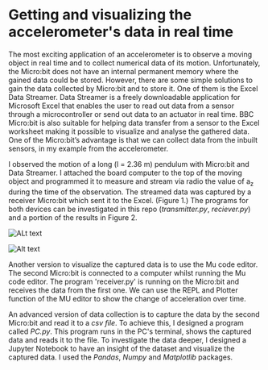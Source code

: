 # Getting and visualizing the accelerometer's data in real time

The most exciting application of an accelerometer is to observe a moving object in real time and to collect numerical data of its motion. Unfortunately, the Micro:bit does not have an internal permanent memory where the gained data could be stored. However, there are some simple solutions to gain the data collected by Micro:bit and to store it. One of them is the Excel Data Streamer. Data Streamer is a freely downloadable application for Microsoft Excel that enables the user to read out data from a sensor through a microcontroller or send out data to an actuator in real time. BBC Micro:bit is also suitable for helping data transfer from a sensor to the Excel worksheet making it possible to visualize and analyse the gathered data. One of the Micro:bit’s advantage is that we can collect data from the inbuilt sensors, in my example from the accelerometer.

I observed the motion of a long (l = 2.36 m) pendulum with Micro:bit and Data Streamer. I attached the board computer to the top of the moving object and programmed it to measure and stream via radio the value of a<sub>z</sub> during the time of the observation. The streamed data was captured by a receiver Micro:bit which sent it to the Excel. (Figure 1.) The programs for both devices can be investigated in this repo (*transmitter.py*, *reciever.py*) and a portion of the results in Figure 2.

![ALt text](https://github.com/tmattila77/Microbit-projects/blob/main/Getting%20accelerometer%20data%20in%20real%20time/Figure1.png "Figure1")

![Alt text](https://github.com/tmattila77/Microbit-projects/blob/main/Getting%20accelerometer%20data%20in%20real%20time/Figure2.JPG "Figure2")

Another version to visualize the captured data is to use the Mu code editor. The second Micro:bit is connected to a computer whilst running the Mu code editor. The program 'receiver.py' is running on the Micro:bit and receives the data from the first one. We can use the REPL and Plotter function of the MU editor to show the change of acceleration over time.

An advanced version of data collection is to capture the data by the second Micro:bit and read it to a *csv file*. To achieve this, I designed a program called *PC.py*. This program runs in the PC's terminal, shows the captured data and reads it to the file. To investigate the data deeper, I designed a Jupyter Notebook to have an insight of the dataset and visualize the captured data. I used the *Pandas*, *Numpy* and *Matplotlib* packages.
